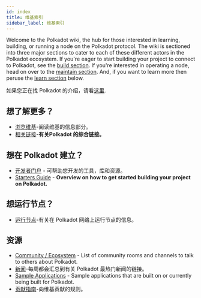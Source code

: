 ```yaml
---
id: index
title: 维基索引
sidebar_label: 维基索引
---
```


Welcome to the Polkadot wiki, the hub for those interested in learning, building, or running a node on the Polkadot protocol. The wiki is sectioned into three major sections to cater to each of these different actors in the Polkadot ecosystem. If you're eager to start building your project to connect to Polkadot, see the [build section](#want-to-build-on-polkadot). If you're interested in operating a node, head on over to the [maintain section](#want-to-run-a-node). And, if you want to learn more then peruse the [learn section](#want-to-learn-more) below.

如果您正在找 Polkadot 的介绍，请看[这里](learn-introduction).

## 想了解更多？

- [浏览维基](learn-introduction)-阅读维基的信息部分。
- [相关链接](learn-relevant-links)-**有关Polkadot 的综合链接。**

## 想在 Polkadot 建立？

- [开发者门户](build-index) - 可帮助您开发的工具，库和资源。
- [Starters Guide](build-build-with-polkadot) - **Overview on how to get started building your project on Polkadot.**

## 想运行节点？

- [运行节点](maintain-index)-有关在 Polkadot 网络上运行节点的信息。

## 资源

- [Community / Ecosystem](community) - List of community rooms and channels to talk to others about Polkadot.
- [新闻](news)-每周都会汇总到有关 Polkadot 最热门新闻的链接。
- [Sample Applications](build-examples-index) - Sample applications that are built on or currently being built for Polkadot.
- [贡献指南](contributing)-向维基贡献的规则。
